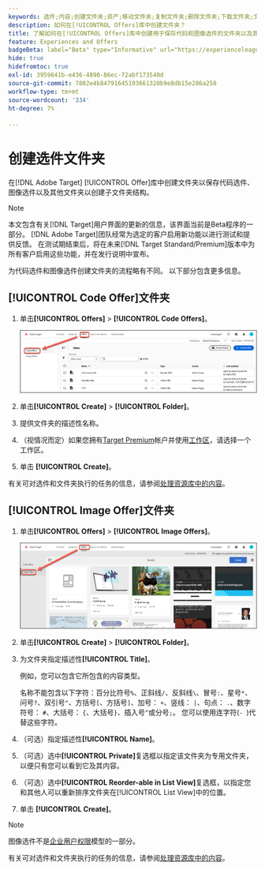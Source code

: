 ```yaml
---
keywords: 选件;内容;创建文件夹;资产;移动文件夹;复制文件夹;删除文件夹;下载文件夹;文件夹
description: 如何在[!UICONTROL Offers]库中创建文件夹？
title: 了解如何在[!UICONTROL Offers]库中创建用于保存代码和图像选件的文件夹以及其他文件夹。
feature: Experiences and Offers
badgeBeta: label="Beta" type="Informative" url="https://experienceleague.adobe.com/docs/target/using/introduction/intro.html#beta newtab=true" tooltip=" [!DNL Adobe Target] 中有哪些 Beta 功能。"
hide: true
hidefromtoc: true
exl-id: 3959641b-e436-4890-86ec-72abf173540d
source-git-commit: 7802e4b84791645193661320b9e8db15e286a250
workflow-type: tm+mt
source-wordcount: '334'
ht-degree: 7%

---
```


# 创建选件文件夹

在[!DNL Adobe Target] [!UICONTROL Offer]库中创建文件夹以保存代码选件、图像选件以及其他文件夹以创建子文件夹结构。

>[!NOTE]
>
>本文包含有关[!DNL Target]用户界面的更新的信息，该界面当前是Beta程序的一部分。 [!DNL Adobe Target]团队经常为选定的客户启用新功能以进行测试和提供反馈。 在测试期结束后，将在未来[!DNL Target Standard/Premium]版本中为所有客户启用这些功能，并在发行说明中宣布。

为代码选件和图像选件创建文件夹的流程略有不同。 以下部分包含更多信息。

## [!UICONTROL Code Offer]文件夹

1. 单击&#x200B;**[!UICONTROL Offers]** > **[!UICONTROL Code Offers]**。

   ![代码选件选项卡](/help/main/c-experiences/c-manage-content/assets/code-offers-tab-new.png)

1. 单击&#x200B;**[!UICONTROL Create]** > **[!UICONTROL Folder]**。

1. 提供文件夹的描述性名称。

1. （视情况而定）如果您拥有[Target Premium](/help/main/c-intro/intro.md#premium)帐户并使用[工作区](/help/main/administrating-target/c-user-management/property-channel/properties-overview.md##section_B82EB409B67C4D9D9D20CE30E48DB1DC)，请选择一个工作区。

1. 单击 **[!UICONTROL Create]**。

有关可对选件和文件夹执行的任务的信息，请参阅[处理资源库中的内容](/help/main/c-experiences/c-manage-content/assets-working.md)。

## [!UICONTROL Image Offer]文件夹

1. 单击&#x200B;**[!UICONTROL Offers]** > **[!UICONTROL Image Offers]**。

   ![图像选件选项卡](/help/main/c-experiences/c-manage-content/assets/image-offers-tab-new.png)

1. 单击&#x200B;**[!UICONTROL Create]** > **[!UICONTROL Folder]**。
1. 为文件夹指定描述性&#x200B;**[!UICONTROL Title]**。

   例如，您可以包含它所包含的内容类型。

   名称不能包含以下字符：百分比符号`%`、正斜线`/`、反斜线`\`、冒号`:`、星号`*`、问号`?`、双引号`"`、方括号`[`、方括号`]`、加号： `+`、竖线： `|`、句点： `.`、数字符号： `#`、大括号： `{`、大括号`}`、插入号`^`或分号`;`。 您可以使用连字符(`- `)代替这些字符。

1. （可选）指定描述性&#x200B;**[!UICONTROL Name]**。
1. （可选）选中&#x200B;**[!UICONTROL Private]**&#x200B;复选框以指定该文件夹为专用文件夹，以便只有您可以看到它及其内容。

1. （可选）选中&#x200B;**[!UICONTROL Reorder-able in List View]**&#x200B;复选框，以指定您和其他人可以重新排序文件夹在[!UICONTROL List View]中的位置。

1. 单击 **[!UICONTROL Create]**。

>[!NOTE]
>
>图像选件不是[企业用户权限](/help/main/administrating-target/c-user-management/property-channel/property-channel.md)模型的一部分。

有关可对选件和文件夹执行的任务的信息，请参阅[处理资源库中的内容](/help/main/c-experiences/c-manage-content/assets-working.md)。

